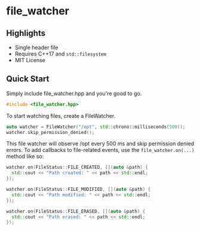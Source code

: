 # file_watcher

## Highlights

* Single header file
* Requires C++17 and `std::filesystem`
* MIT License

## Quick Start

Simply include file_watcher.hpp and you're good to go.

```cpp
#include <file_watcher.hpp>
```

To start watching files, create a FileWatcher.

```cpp
auto watcher = FileWatcher("/opt", std::chrono::milliseconds(500));
watcher.skip_permission_denied();
```

This file watcher will observe /opt every 500 ms and skip permission denied errors. To add callbacks to file-related events, use the `file_watcher.on(...)` method like so:

```cpp
watcher.on(FileStatus::FILE_CREATED, [](auto &path) {
  std::cout << "Path created: " << path << std::endl;
});

watcher.on(FileStatus::FILE_MODIFIED, [](auto &path) {
  std::cout << "Path modified: " << path << std::endl;
});

watcher.on(FileStatus::FILE_ERASED, [](auto &path) {
  std::cout << "Path erased: " << path << std::endl;
});
```
